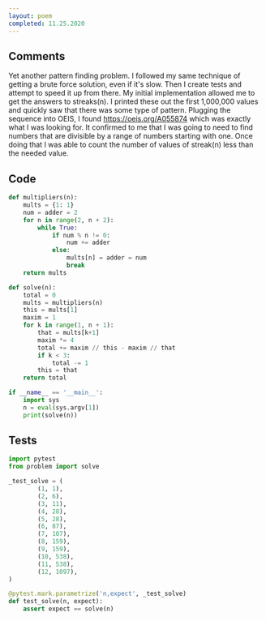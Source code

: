 ```yaml
---
layout: poem
completed: 11.25.2020
---
```


## Comments

Yet another pattern finding problem.  I followed my same technique of getting a
brute force solution, even if it's slow.  Then I create tests and attempt to
speed it up from there.  My initial implementation allowed me to get the
answers to streaks(n).  I printed these out the first 1,000,000 values and
quickly saw that there was some type of pattern.  Plugging the sequence into
OEIS, I found https://oeis.org/A055874 which was exactly what I was looking
for.  It confirmed to me that I was going to need to find numbers that are
divisible by a range of numbers starting with one. Once doing that I was able
to count the number of values of streak(n) less than the needed value.

## Code

```python
def multipliers(n):
    mults = {1: 1}
    num = adder = 2
    for n in range(2, n + 2):
        while True:
            if num % n != 0:
                num += adder
            else:
                mults[n] = adder = num
                break
    return mults

def solve(n):
    total = 0
    mults = multipliers(n)
    this = mults[1]
    maxim = 1
    for k in range(1, n + 1):
        that = mults[k+1]
        maxim *= 4
        total += maxim // this - maxim // that
        if k < 3:
            total -= 1
        this = that
    return total

if __name__ == '__main__':
    import sys
    n = eval(sys.argv[1])
    print(solve(n))
```

## Tests

```python
import pytest
from problem import solve

_test_solve = (
        (1, 1),
        (2, 6),
        (3, 11),
        (4, 28),
        (5, 28),
        (6, 87),
        (7, 107),
        (8, 159),
        (9, 159),
        (10, 538),
        (11, 538),
        (12, 1097),
)

@pytest.mark.parametrize('n,expect', _test_solve)
def test_solve(n, expect):
    assert expect == solve(n)
```
